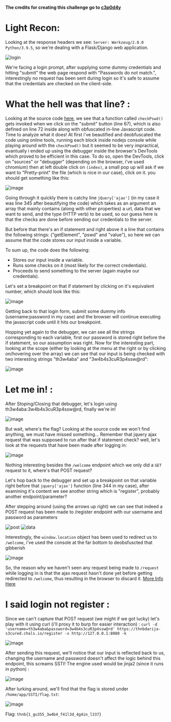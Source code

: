 **The credits for creating this challenge go to [c3p0d4y](https://twitter.com/c3p01337)**
# Light Recon:
Looking at the response headers we see: `Server: Werkzeug/2.0.0 Python/3.9.5`, so we're dealing with a Flask/Django web application.

![login](https://user-images.githubusercontent.com/92731777/163890788-47cea03d-0876-4876-8c9e-16e847334f72.png)

We're facing a login prompt, after supplying some dummy credentials and hitting "submit" the web page respond with "Passwords do not match.", interestingly no request has been sent during login so it's safe to assume that the credentials are checked on the client-side.

# What the hell was that line? :

Looking at the source code [here](./index.html), we see that a function called `checkPswd()` gets invoked when we click on the "submit" button (line 67), which is also defined on line 72 inside along with obfuscated in-line Javascript code. Time to analyze what it does!
At first i've beautified and deobfuscated the code using online tools, running each block inside nodejs console while playing around with the `checkPswd()` but it seemed to be very impractical, evantually i ended up using the debugger inside the browser's DevTools which proved to be efficient in this case.
To do so, open the DevTools, click on "sources" or "debugger" (depending on the browser, i've used chromium) then at left double click on `(index)`, a small pop up will ask if we want to "Pretty-print" the file (which is nice in our case), click on it. you should get something like this:

![image](https://user-images.githubusercontent.com/92731777/163889248-8369af48-78c8-4d15-a0a6-7b503df0f0df.png)

Going through it quickly there is catchy line `jQuery['ajax']` (in my case it was line 345 after beautifying the code) which takes as an argument an array that mainly contains (along with other properties) a url, data that we want to send, and the type (HTTP verb) to be used, so our guess here is that the checks are done before sending our credentials to the server.

But before that there's an if statement and right above it a line that contains the following strings: ("getElement", "pswd" and "value"), so here we can assume that the code stores our input inside a variable.

To sum up, the code does the following:

* Stores our input inside a variable.
* Runs some checks on it (most likely for the correct credentials).
* Proceeds to send something to the server (again maybe our credentials).

Let's set a breakpoint on that if statement by clicking on it's equivalent number, which should look like this:

![image](https://user-images.githubusercontent.com/92731777/163889328-262923bd-ee69-4bfa-bd42-446dc4482a1e.png)

Getting back to that login form, submit some dummy info (username:password in my case) and the browser will continue executing the javascript code until it hits our breakpoint.

Hopping yet again to the debugger, we can see all the strings corresponding to each variable, first our password is stored right before the if statement, so our assumption was right. Now for the interesting part, looking at the scope (either by looking at the menu at the right or by clicking on/hovering over the array) we can see that our input is being checked with two interesting strings "th3w4aba" and "3w4b4s3cuR3p4ssw@rd":

![image](https://user-images.githubusercontent.com/92731777/163889346-030ff4d2-2e1e-43e2-8df2-5b10a4b8b434.png)

# Let me in! : 
After Stoping/Closing that debugger, let's login using th3w4aba:3w4b4s3cuR3p4ssw@rd, finally we're in!

![image](https://user-images.githubusercontent.com/92731777/163890863-1650810c-a02c-4010-abf5-2558012ec519.png)

But wait, where's the flag? 
Looking at the source code we won't find anything, we must have missed something...
Remember that jquery ajax request that was supposed to run after that if statement check? well, let's look at the requests that have been made after logging in:

![image](https://user-images.githubusercontent.com/92731777/163889580-e353723f-efbd-4b4a-b13c-fb38fae66b3c.png)

Nothing interesting besides the `/welcome` endpoint which we only did a `GET` request to it, where's that POST request?

Let's hop back to the debugger and set up a breakpoint on that variable right before that `jquery['ajax']` function (line 344 in my case), after examining it's content we see another string which is "register", probably another endpoint/parameter?

After stepping around (using the arrows up right) we can see that indeed a POST request has been made to /register endpoint with our username and password as parameters

![post](https://user-images.githubusercontent.com/92731777/163891343-db8075be-5e98-4c70-bb3e-d053d63bf0a6.png)
![data](https://user-images.githubusercontent.com/92731777/163891356-d227faff-eac3-4c9a-99ea-1b78cd5deb0f.png)


Interestingly, the `window.location` object has been used to redirect us to `/welcome`, i've used the console at the far bottom to deobsfuscted that gibberish

![image](https://user-images.githubusercontent.com/92731777/163889653-dc745e0c-3f52-4e07-a17c-5289ecfb8a80.png)

So, the reason why we haven't seen any request being made to `/request` while logging in is that the ajax request hasn't done yet before getting redirected  to `/welcome`, thus resulting in the browser to discard it. [More Info Here](https://stackoverflow.com/questions/16961896/ajax-call-and-window-location) 

# I said login not register :
Since we can't capture that POST request (we might if we got lucky) let's play with it using curl (i'll proxy it to burp for easier interaction) : `curl -d 'username=th3w4aba&password=3w4b4s3cuR3p4ssw@rd' https://thnbdarija-s3cured.chals.io/register -x http://127.0.0.1:8080 -k`

![image](https://user-images.githubusercontent.com/92731777/163889730-3a3ce0be-e4e6-436f-9cf9-37532ddce197.png)

After sending this request, we'll notice that our input is reflected back to us, changing the username and password doesn't affect the logic behind this endpoint, this screams SSTI!
The engine used would be jinja2 (since it runs in python) :

![image](https://user-images.githubusercontent.com/92731777/163889738-04ce5259-94a1-4d95-bfd1-6910d2ceace5.png)

After lurking around, we'll find that the flag is stored under `/home/app/SSTI/flag.txt`:

![image](https://user-images.githubusercontent.com/92731777/163889761-57d8b2d6-bfae-4ce8-b839-2ecbe529da0e.png)

Flag: `thnb{1_gu355_3w4b4_f41l3d_4g4in_l337}`



